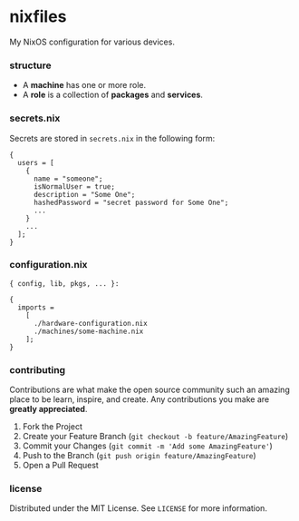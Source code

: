# nixfiles

My NixOS configuration for various devices.

### structure

* A **machine** has one or more role.
* A **role** is a collection of **packages** and **services**.

### secrets.nix

Secrets are stored in `secrets.nix` in the following form:

```
{
  users = [
    {
      name = "someone";
      isNormalUser = true;
      description = "Some One";
      hashedPassword = "secret password for Some One";
      ...
    }
    ...
  ];
}
```

### configuration.nix

```
{ config, lib, pkgs, ... }:

{
  imports =
    [
      ./hardware-configuration.nix
      ./machines/some-machine.nix
    ];
}
```

### contributing

Contributions are what make the open source community such an amazing place to be learn, inspire, and create. Any contributions you make are **greatly appreciated**.

1. Fork the Project
2. Create your Feature Branch (`git checkout -b feature/AmazingFeature`)
3. Commit your Changes (`git commit -m 'Add some AmazingFeature'`)
4. Push to the Branch (`git push origin feature/AmazingFeature`)
5. Open a Pull Request

### license

Distributed under the MIT License. See `LICENSE` for more information.
